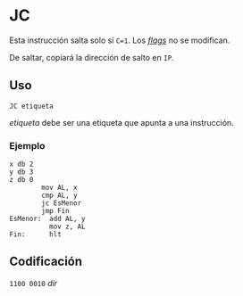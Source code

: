 # JC

Esta instrucción salta solo sí `C=1`. Los [_flags_](../cpu#flags) no se modifican.

De saltar, copiará la dirección de salto en `IP`.

## Uso

```vonsim
JC etiqueta
```

_etiqueta_ debe ser una etiqueta que apunta a una instrucción.

### Ejemplo

```vonsim
x db 2 
y db 3
z db 0
        mov AL, x
        cmp AL, y
        jc EsMenor
        jmp Fin
EsMenor:  add AL, y
          mov z, AL 
Fin:      hlt
```

## Codificación

`1100 0010`  _dir_
